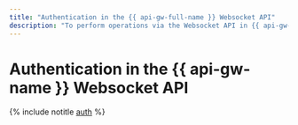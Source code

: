 ```yaml
---
title: "Authentication in the {{ api-gw-full-name }} Websocket API"
description: "To perform operations via the Websocket API in {{ api-gw-full-name }}, an IP gateway management server, get an IAM token for your account."
---
```


# Authentication in the {{ api-gw-name }} Websocket API

{% include notitle [auth](../../../_includes/authentication.md) %}
